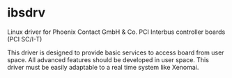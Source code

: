 # ibsdrv
Linux driver for Phoenix Contact GmbH &amp; Co. PCI Interbus controller boards (PCI SC/I-T)

This driver is designed to provide basic services to access board from user space.
All advanced features should be developed in user space.
This driver must be easily adaptable to a real time system like Xenomai.
